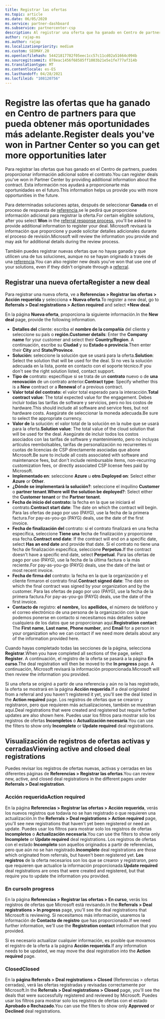 ```yaml
---
title: Registrar las ofertas
ms.topic: article
ms.date: 06/05/2020
ms.service: partner-dashboard
ms.subservice: partnercenter-csp
description: Al registrar una oferta que ha ganado en Centro de partners, ayuda a Microsoft a proporcionarle más oportunidades en el futuro.
author: rajap-ms
ms.author: rajap
ms.localizationpriority: medium
ms.custom: SEOMAY.20
ms.openlocfilehash: 54421817782f05eec1cc57c11cd02a51664c094b
ms.sourcegitcommit: 078eac1456f68585ff1003b21e5e1fe777af314b
ms.translationtype: MT
ms.contentlocale: es-ES
ms.lasthandoff: 04/28/2021
ms.locfileid: "108120756"
---
```

# <a name="register-deals-youve-won-in-partner-center-so-you-can-get-more-opportunities-later"></a><span data-ttu-id="448b4-103">Registre las ofertas que ha ganado en Centro de partners para que pueda obtener más oportunidades más adelante.</span><span class="sxs-lookup"><span data-stu-id="448b4-103">Register deals you've won in Partner Center so you can get more opportunities later</span></span>

<span data-ttu-id="448b4-104">Para registrar las ofertas que has ganado en el Centro de partners, puedes proporcionar información adicional sobre el contrato.</span><span class="sxs-lookup"><span data-stu-id="448b4-104">You can register deals you've won in Partner Center by providing additional information about the contract.</span></span> <span data-ttu-id="448b4-105">Esta información nos ayudará a proporcionarte más oportunidades en el futuro.</span><span class="sxs-lookup"><span data-stu-id="448b4-105">This information helps us provide you with more opportunities in the future.</span></span>

<span data-ttu-id="448b4-106">Para determinadas soluciones aptas, después de seleccionar **Ganada** en el proceso de respuesta de [referencia,](manage-leads.md)se le pedirá que proporcione información adicional para registrar la oferta.</span><span class="sxs-lookup"><span data-stu-id="448b4-106">For certain eligible solutions, after you select **Won** in the [referral response process](manage-leads.md), you'll be asked to provide additional information to register your deal.</span></span> <span data-ttu-id="448b4-107">Microsoft revisará la información que proporcione y puede solicitar detalles adicionales durante el proceso de revisión.</span><span class="sxs-lookup"><span data-stu-id="448b4-107">Microsoft will review the information you provide and may ask for additional details during the review process.</span></span>

<span data-ttu-id="448b4-108">También puedes registrar nuevas ofertas que no hayas ganado y que utilicen una de tus soluciones, aunque no se hayan originado a través de una [referencia](referrals.md).</span><span class="sxs-lookup"><span data-stu-id="448b4-108">You can also register new deals you've won that use one of your solutions, even if they didn't originate through a [referral](referrals.md).</span></span> 

## <a name="register-a-new-deal"></a><span data-ttu-id="448b4-109">Registrar una nueva oferta</span><span class="sxs-lookup"><span data-stu-id="448b4-109">Register a new deal</span></span>

<span data-ttu-id="448b4-110">Para registrar una nueva oferta, ve a **Referencias > Registrar las ofertas > Acción requerida** y selecciona **+ Nueva oferta**.</span><span class="sxs-lookup"><span data-stu-id="448b4-110">To register a new deal, go to **Referrals > Deal registrations > Action required** and select **+New deal**.</span></span>

<span data-ttu-id="448b4-111">En la página **Nueva oferta**, proporciona la siguiente información.</span><span class="sxs-lookup"><span data-stu-id="448b4-111">In the **New deal** page, provide the following information.</span></span>

- <span data-ttu-id="448b4-112">**Detalles del** cliente: escriba el **nombre de la compañía** del cliente y seleccione su país o **región.**</span><span class="sxs-lookup"><span data-stu-id="448b4-112">**Customer details**: Enter the **Company name** for your customer and select their **Country/Region**.</span></span> <span data-ttu-id="448b4-113">A continuación, escribe su **Ciudad** y su **Estado o provincia**.</span><span class="sxs-lookup"><span data-stu-id="448b4-113">Then enter their **City** and **State/Province**.</span></span>
- <span data-ttu-id="448b4-114">**Solución:** seleccione la solución que se usará para la oferta.</span><span class="sxs-lookup"><span data-stu-id="448b4-114">**Solution**: Select the solution that will be used for the deal.</span></span> <span data-ttu-id="448b4-115">Si no ves la solución adecuada en la lista, ponte en contacto con el soporte técnico.</span><span class="sxs-lookup"><span data-stu-id="448b4-115">If you don't see the right solution listed, contact support.</span></span>
- <span data-ttu-id="448b4-116">**Tipo de** contrato: especifique si se trata de un **contrato** nuevo o de **una renovación** de un contrato anterior.</span><span class="sxs-lookup"><span data-stu-id="448b4-116">**Contract type**: Specify whether this is a **New** contract or a **Renewal** of a previous contract.</span></span>
- <span data-ttu-id="448b4-117">**Valor total del contrato:** el valor total esperado para la interacción.</span><span class="sxs-lookup"><span data-stu-id="448b4-117">**Total contract value**: The total expected value for the engagement.</span></span> <span data-ttu-id="448b4-118">Debes incluir todas las tarifas de software y servicios, pero no los costos de hardware.</span><span class="sxs-lookup"><span data-stu-id="448b4-118">This should include all software and service fees, but not hardware costs.</span></span> <span data-ttu-id="448b4-119">Asegúrate de seleccionar la moneda adecuada.</span><span class="sxs-lookup"><span data-stu-id="448b4-119">Be sure to select the appropriate currency.</span></span>
- <span data-ttu-id="448b4-120">**Valor de** la solución: el valor total de la solución en la nube que se usará para la oferta.</span><span class="sxs-lookup"><span data-stu-id="448b4-120">**Solution value**: The total value of the cloud solution that will be used for the deal.</span></span> <span data-ttu-id="448b4-121">Asegúrate de incluir todos los costos asociados con las tarifas de software y mantenimiento, pero no incluyas artículos reembolsables, tarifas de personalización no recurrentes ni cuotas de licencias de CSP directamente asociadas que abone Microsoft.</span><span class="sxs-lookup"><span data-stu-id="448b4-121">Be sure to include all costs associated with software and maintenance fees, but don't include reimbursable items, non-recurring customization fees, or directly associated CSP license fees paid by Microsoft.</span></span>
- <span data-ttu-id="448b4-122">**Implementado en**: seleccione **Azure** u **otro**.</span><span class="sxs-lookup"><span data-stu-id="448b4-122">**Deployed on**: Select either **Azure** or **Other**.</span></span>
- <span data-ttu-id="448b4-123">**¿Dónde se implementará la solución?**: seleccione el inquilino **Customer** o **partner tenant**.</span><span class="sxs-lookup"><span data-stu-id="448b4-123">**Where will the solution be deployed?**: Select either the **Customer tenant** or the **Partner tenant**.</span></span>
- <span data-ttu-id="448b4-124">**Fecha de inicio del contrato:** la fecha en la que se iniciará el contrato.</span><span class="sxs-lookup"><span data-stu-id="448b4-124">**Contract start date**: The date on which the contract will begin.</span></span> <span data-ttu-id="448b4-125">Para las ofertas de pago por uso (PAYG), use la fecha de la primera factura.</span><span class="sxs-lookup"><span data-stu-id="448b4-125">For pay-as-you-go (PAYG) deals, use the date of the first invoice.</span></span>
- <span data-ttu-id="448b4-126">**Fecha de finalización del** contrato: si el contrato finalizará en una fecha específica, seleccione **Tiene una** fecha de finalización y proporcione esa fecha.</span><span class="sxs-lookup"><span data-stu-id="448b4-126">**Contract end date**: If the contract will end on a specific date, select **Has an end date** and provide that date.</span></span> <span data-ttu-id="448b4-127">Si el contrato no tiene una fecha de finalización específica, seleccione **Perpetuo.**</span><span class="sxs-lookup"><span data-stu-id="448b4-127">If the contract doesn't have a specific end date, select **Perpetual**.</span></span> <span data-ttu-id="448b4-128">Para las ofertas de pago por uso (PAYG), use la fecha de la última factura o la más reciente.</span><span class="sxs-lookup"><span data-stu-id="448b4-128">For pay-as-you-go (PAYG) deals, use the date of the last or most recent invoice.</span></span>
- <span data-ttu-id="448b4-129">**Fecha de firma del** contrato: la fecha en la que la organización y el cliente firmaron el contrato final.</span><span class="sxs-lookup"><span data-stu-id="448b4-129">**Contract signed date**: The date on which the final contract was signed by your organization and by the customer.</span></span> <span data-ttu-id="448b4-130">Para las ofertas de pago por uso (PAYG), use la fecha de la primera factura.</span><span class="sxs-lookup"><span data-stu-id="448b4-130">For pay-as-you-go (PAYG) deals, use the date of the first invoice.</span></span>
- <span data-ttu-id="448b4-131">**Contacto de** registro: **el** **nombre,** los  **apellidos,** el número de teléfono y el correo electrónico de una persona de la organización con la que podemos ponerse en contacto si necesitamos más detalles sobre cualquiera de los datos que se proporcionan aquí.</span><span class="sxs-lookup"><span data-stu-id="448b4-131">**Registration contact**: The **First name**, **Last name**, **Phone number**, and **Email** for a person in your organization who we can contact if we need more details about any of the information provided here.</span></span>

<span data-ttu-id="448b4-132">Cuando hayas completado todas las secciones de la página, selecciona **Registrar**.</span><span class="sxs-lookup"><span data-stu-id="448b4-132">When you have completed all sections of the page, select **Register**.</span></span> <span data-ttu-id="448b4-133">A continuación, el registro de la oferta se pasará a la página **En curso**.</span><span class="sxs-lookup"><span data-stu-id="448b4-133">The deal registration will then be moved to the **In progress** page.</span></span> <span data-ttu-id="448b4-134">A continuación, Microsoft revisará la información proporcionada.</span><span class="sxs-lookup"><span data-stu-id="448b4-134">Microsoft will then review the information you provided.</span></span>

<span data-ttu-id="448b4-135">Si una oferta se originó a partir de una referencia y aún no la has registrado, la oferta se mostrará en la página **Acción requerida**.</span><span class="sxs-lookup"><span data-stu-id="448b4-135">If a deal originated from a referral and you haven't registered it yet, you'll see the deal listed in the **Action required** page.</span></span> <span data-ttu-id="448b4-136">Los registros de ofertas que se crearon y registraron, pero que requieren más actualizaciones, también se muestran aquí.</span><span class="sxs-lookup"><span data-stu-id="448b4-136">Deal registrations that were created and registered but require further updates are also shown here.</span></span> <span data-ttu-id="448b4-137">Puedes usar los filtros para mostrar solo los registros de ofertas **Incompletos** o **Actualización necesaria**.</span><span class="sxs-lookup"><span data-stu-id="448b4-137">You can use the filters to show only **Incomplete** or **Update required** deal registrations.</span></span>

## <a name="viewing-active-and-closed-deal-registrations"></a><span data-ttu-id="448b4-138">Visualización de registros de ofertas activas y cerradas</span><span class="sxs-lookup"><span data-stu-id="448b4-138">Viewing active and closed deal registrations</span></span>

<span data-ttu-id="448b4-139">Puedes revisar los registros de ofertas nuevas, activas y cerradas en las diferentes páginas de **Referencias > Registrar las ofertas**.</span><span class="sxs-lookup"><span data-stu-id="448b4-139">You can review new, active, and closed deal registrations in the different pages under **Referrals > Deal registration**.</span></span>

### <a name="action-required"></a><span data-ttu-id="448b4-140">Acción requerida</span><span class="sxs-lookup"><span data-stu-id="448b4-140">Action required</span></span>

<span data-ttu-id="448b4-141">En la página **Referencias > Registrar las ofertas > Acción requerida**, verás los nuevos registros que todavía no se han registrado o que requieren una actualización.</span><span class="sxs-lookup"><span data-stu-id="448b4-141">In the **Referrals > Deal registrations > Action required** page, you'll see new registrations that haven't yet been registered or need an update.</span></span> <span data-ttu-id="448b4-142">Puedes usar los filtros para mostrar solo los registros de ofertas **Incompletos** o **Actualización necesaria**.</span><span class="sxs-lookup"><span data-stu-id="448b4-142">You can use the filters to show only **Incomplete** or **Update required** deal registrations.</span></span> <span data-ttu-id="448b4-143">Los registros de ofertas con el estado **Incompleto** son aquellos originados a partir de referencias, pero que aún no se han registrado.</span><span class="sxs-lookup"><span data-stu-id="448b4-143">**Incomplete** deal registrations are those which originated from referrals, but haven't been registered yet.</span></span> <span data-ttu-id="448b4-144">**Los registros** de la oferta necesarios son los que se crearon y registraron, pero que requieren que actualice la información proporcionada.</span><span class="sxs-lookup"><span data-stu-id="448b4-144">**Update required** deal registrations are ones that were created and registered, but that require you to update the information you provided.</span></span>

### <a name="in-progress"></a><span data-ttu-id="448b4-145">En curso</span><span class="sxs-lookup"><span data-stu-id="448b4-145">In progress</span></span>

<span data-ttu-id="448b4-146">En la página **Referencias > Registrar las ofertas > En curso**, verás los registros de ofertas que Microsoft está revisando.</span><span class="sxs-lookup"><span data-stu-id="448b4-146">In the **Referrals > Deal registrations > In progress** page, you'll see the deal registrations that Microsoft is reviewing.</span></span> <span data-ttu-id="448b4-147">Si necesitamos más información, usaremos la información de **Contacto de registro** que has proporcionado.</span><span class="sxs-lookup"><span data-stu-id="448b4-147">If we need further information, we'll use the **Registration contact** information that you provided.</span></span>

<span data-ttu-id="448b4-148">Si es necesario actualizar cualquier información, es posible que movamos el registro de la oferta a la página **Acción requerida**.</span><span class="sxs-lookup"><span data-stu-id="448b4-148">If any information needs to be updated, we may move the deal registration into the **Action required** page.</span></span>

### <a name="closed"></a><span data-ttu-id="448b4-149">Closed</span><span class="sxs-lookup"><span data-stu-id="448b4-149">Closed</span></span>

<span data-ttu-id="448b4-150">En la **página Referrals > Deal registrations > Closed** (Referencias > ofertas cerradas), verá las ofertas registradas y revisadas correctamente por Microsoft.</span><span class="sxs-lookup"><span data-stu-id="448b4-150">In the **Referrals > Deal registrations > Closed** page, you'll see the deals that were successfully registered and reviewed by Microsoft.</span></span> <span data-ttu-id="448b4-151">Puedes usar los filtros para mostrar solo los registros de ofertas con el estado **Aprobado **o** Rechazado**.</span><span class="sxs-lookup"><span data-stu-id="448b4-151">You can use the filters to show only **Approved** or **Declined** deal registrations.</span></span>
